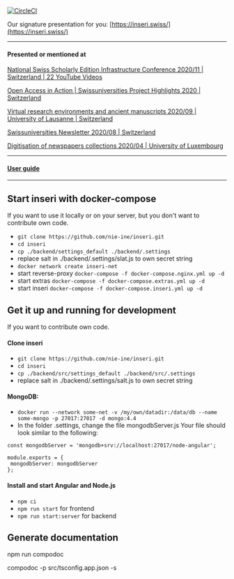[![CircleCI](https://circleci.com/gh/nie-ine/inseri/tree/devel.svg?style=svg)](https://circleci.com/gh/nie-ine/inseri/tree/devel)

Our signature presentation for you: [https://inseri.swiss/](https://inseri.swiss/) 

------

#### Presented or mentioned at  

[National Swiss Scholarly Edition Infrastructure Conference 2020/11 | Switzerland | 22 YouTube Videos](https://www.youtube.com/playlist?list=PLkCga6LPxdgrZwu0xBxsZEJauJ8_pq8ru)

[Open Access in Action | Swissuniversities Project Highlights 2020 | Switzerland](https://claireclivaz.hypotheses.org/930)

[Virtual research environments and ancient manuscripts 2020/09 | University of Lausanne | Switzerland](https://claireclivaz.hypotheses.org/930)

[Swissuniversities Newsletter 2020/08 | Switzerland](https://www.swissuniversities.ch/themen/digitalisierung/p-5-wissenschaftliche-information/newsletter/newsletter-august-2020)

[Digitisation of newspapers collections 2020/04 | University of Luxembourg](https://impresso.github.io/eldorado/online-program/)

------

#### [User guide](https://github.com/nie-ine/inseri/tree/devel/Tutorials/Your%20scientific%20publication%20A-Z)

-----

## Start inseri with docker-compose

If you want to use it locally or on your server, but you don't want to contribute own code.

  - ``git clone https://github.com/nie-ine/inseri.git``
  - ``cd inseri``
  - ```cp ./backend/settings_default ./backend/.settings```
  - replace salt in ./backend/.settings/slat.js to own secret string
  - ```docker network create inseri-net```
  - start reverse-proxy ```docker-compose -f docker-compose.nginx.yml up -d```
  - start extras ```docker-compose -f docker-compose.extras.yml up -d```
  - start inseri ```docker-compose -f docker-compose.inseri.yml up -d```

## Get it up and running for development
If you want to contribute own code.

#### Clone inseri
 - ``git clone https://github.com/nie-ine/inseri.git``
 - ``cd inseri``
 - ```cp ./backend/src/settings_default ./backend/src/.settings```
 - replace salt in ./backend/.settings/salt.js to own secret string

#### MongoDB:

 - `docker run --network some-net -v /my/own/datadir:/data/db --name some-mongo -p 27017:27017 -d mongo:4.4`
 - In the folder .settings, change the file mongodbServer.js Your file should look similar to the following:

 ```
const mongodbServer = 'mongodb+srv://localhost:27017/node-angular';

module.exports = {
  mongodbServer: mongodbServer
};
```

#### Install and start Angular and Node.js

 - ``npm ci``
 - ``npm run start`` for frontend
 - ``npm run start:server`` for backend

## Generate documentation

npm run compodoc

compodoc -p src/tsconfig.app.json -s

